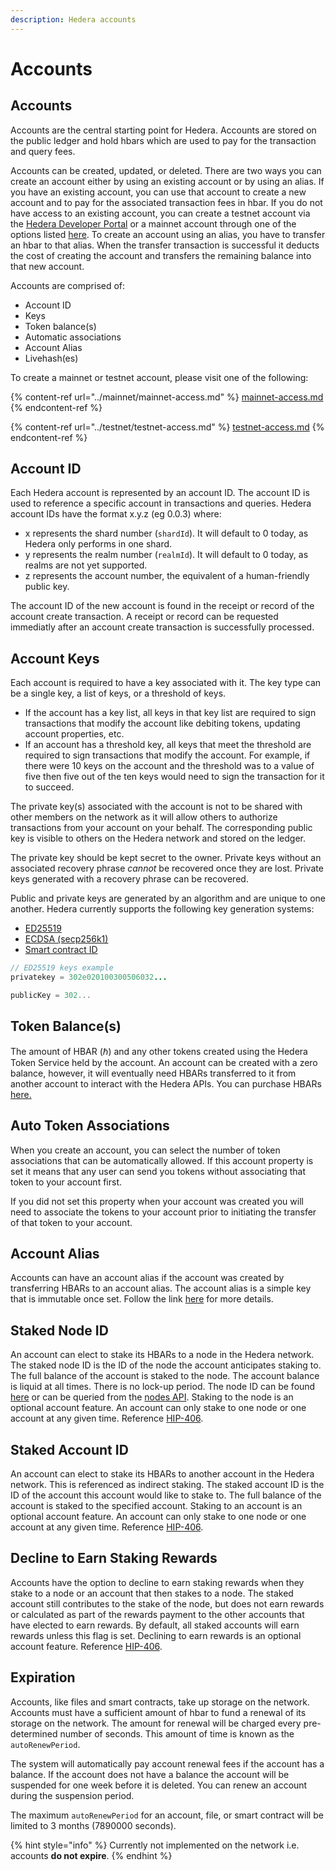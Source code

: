 ```yaml
---
description: Hedera accounts
---
```


# Accounts

## Accounts

Accounts are the central starting point for Hedera. Accounts are stored on the public ledger and hold hbars which are used to pay for the transaction and query fees.

Accounts can be created, updated, or deleted. There are two ways you can create an account either by using an existing account or by using an alias. If you have an existing account, you can use that account to create a new account and to pay for the associated transaction fees in hbar. If you do not have access to an existing account, you can create a testnet account via the [Hedera Developer Portal](https://portal.hedera.com/register) or a mainnet account through one of the options listed [here](../mainnet/mainnet-access.md). To create an account using an alias, you have to transfer an hbar to that alias. When the transfer transaction is successful it deducts the cost of creating the account and transfers the remaining balance into that new account.

Accounts are comprised of:

* Account ID
* Keys
* Token balance(s)
* Automatic associations
* Account Alias
* Livehash(es)

To create a mainnet or testnet account, please visit one of the following:

{% content-ref url="../mainnet/mainnet-access.md" %}
[mainnet-access.md](../mainnet/mainnet-access.md)
{% endcontent-ref %}

{% content-ref url="../testnet/testnet-access.md" %}
[testnet-access.md](../testnet/testnet-access.md)
{% endcontent-ref %}

## Account ID

Each Hedera account is represented by an account ID. The account ID is used to reference a specific account in transactions and queries. Hedera account IDs have the format x.y.z (eg 0.0.3) where:

* x represents the shard number (`shardId`). It will default to 0 today, as Hedera only performs in one shard.
* y represents the realm number (`realmId`). It will default to 0 today, as realms are not yet supported.
* z represents the account number, the equivalent of a human-friendly public key.

The account ID of the new account is found in the receipt or record of the account create transaction. A receipt or record can be requested immediatly after an account create transaction is successfully processed.

## Account Keys

Each account is required to have a key associated with it. The key type can be a single key, a list of keys, or a threshold of keys.

* If the account has a key list, all keys in that key list are required to sign transactions that modify the account like debiting tokens, updating account properties, etc.
* If an account has a threshold key, all keys that meet the threshold are required to sign transactions that modify the account. For example, if there were 10 keys on the account and the threshold was to a value of five then five out of the ten keys would need to sign the transaction for it to succeed.

The private key(s) associated with the account is not to be shared with other members on the network as it will allow others to authorize transactions from your account on your behalf. The corresponding public key is visible to others on the Hedera network and stored on the ledger.

The private key should be kept secret to the owner. Private keys without an associated recovery phrase _cannot_ be recovered once they are lost. Private keys generated with a recovery phrase can be recovered.

Public and private keys are generated by an algorithm and are unique to one another. Hedera currently supports the following key generation systems:

* [ED25519](https://ed25519.cr.yp.to/index.html)
* [ECDSA (secp256k1)](../docs/sdks/keys/generate-a-new-key-pair.md#ecdsa-secp256k1)
* [Smart contract ID](../docs/sdks/smart-contracts/create-a-smart-contract.md)

```java
// ED25519 keys example
privatekey = 302e020100300506032...

publicKey = 302...
```

## Token Balance(s)

The amount of HBAR (ℏ) and any other tokens created using the Hedera Token Service held by the account. An account can be created with a zero balance, however, it will eventually need HBARs transferred to it from another account to interact with the Hedera APIs. You can purchase HBARs [here.](https://www.hedera.com/buying-guide)

## Auto Token Associations

When you create an account, you can select the number of token associations that can be automatically allowed. If this account property is set it means that any user can send you tokens without associating that token to your account first.

If you did not set this property when your account was created you will need to associate the tokens to your account prior to initiating the transfer of that token to your account.

## Account Alias

Accounts can have an account alias if the account was created by transferring HBARs to an account alias. The account alias is a simple key that is immutable once set. Follow the link [here](../docs/sdks/cryptocurrency/create-an-account.md#create-an-account-via-an-account-alias) for more details.

## Staked Node ID

An account can elect to stake its HBARs to a node in the Hedera network. The staked node ID is the ID of the node the account anticipates staking to. The full balance of the account is staked to the node. The account balance is liquid at all times. There is no lock-up period. The node ID can be found [here](../mainnet/) or can be queried from the [nodes API](https://testnet.mirrornode.hedera.com/api/v1/docs/#/network/getNetworkNodes). Staking to the node is an optional account feature. An account can only stake to one node or one account at any given time. Reference [HIP-406](https://hips.hedera.com/hip/hip-406).

## Staked Account ID

An account can elect to stake its HBARs to another account in the Hedera network. This is referenced as indirect staking. The staked account ID is the ID of the account this account would like to stake to. The full balance of the account is staked to the specified account. Staking to an account is an optional account feature. An account can only stake to one node or one account at any given time. Reference [HIP-406](https://hips.hedera.com/hip/hip-406).

## Decline to Earn Staking Rewards

Accounts have the option to decline to earn staking rewards when they stake to a node or an account that then stakes to a node. The staked account still contributes to the stake of the node, but does not earn rewards or calculated as part of the rewards payment to the other accounts that have elected to earn rewards. By default, all staked accounts will earn rewards unless this flag is set. Declining to earn rewards is an optional account feature. Reference [HIP-406](https://hips.hedera.com/hip/hip-406).

## Expiration

Accounts, like files and smart contracts, take up storage on the network. Accounts must have a sufficient amount of hbar to fund a renewal of its storage on the network. The amount for renewal will be charged every pre-determined number of seconds. This amount of time is known as the `autoRenewPeriod`.

The system will automatically pay account renewal fees if the account has a balance. If the account does not have a balance the account will be suspended for one week before it is deleted. You can renew an account during the suspension period.

The maximum `autoRenewPeriod` for an account, file, or smart contract will be limited to 3 months (7890000 seconds).

{% hint style="info" %}
Currently not implemented on the network i.e. accounts **do not expire**.
{% endhint %}
